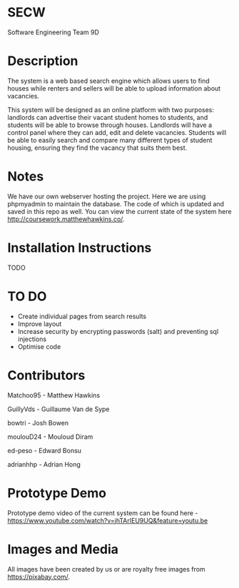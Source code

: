 # SECW
Software Engineering Team 9D

# Description
The system is a web based search engine which allows users to find houses while renters and sellers will be able to upload information about vacancies.

This system will be designed as an online platform with two purposes: landlords can advertise their vacant student homes to students, and students will be able to browse through houses. Landlords will have a control panel where they can add, edit and delete vacancies. Students will be able to easily search and compare many different types of student housing, ensuring they find the vacancy that suits them best.

# Notes
We have our own webserver hosting the project. Here we are using phpmyadmin to maintain the database. The code of which is updated and saved in this repo as well.
You can view the current state of the system here http://coursework.matthewhawkins.co/.

# Installation Instructions
TODO

# TO DO
- Create individual pages from search results
- Improve layout
- Increase security by encrypting passwords (salt) and preventing sql injections
- Optimise code

# Contributors

Matchoo95 - Matthew Hawkins

GuillyVds - Guillaume Van de Sype

bowtri - Josh Bowen

moulouD24 - Mouloud Diram

ed-peso - Edward Bonsu

adrianhhp - Adrian Hong

# Prototype Demo

Prototype demo video of the current system can be found here - https://www.youtube.com/watch?v=jhTArIEU9UQ&feature=youtu.be

# Images and Media

All images have been created by us or are royalty free images from https://pixabay.com/.
